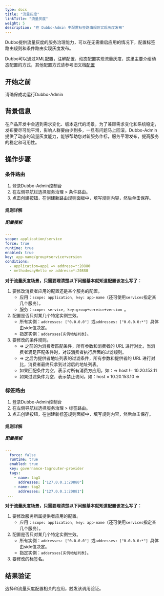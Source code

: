 ```yaml
---
type: docs
title: "流量灰度"
linkTitle: "流量灰度"
weight: 5
description: "在 Dubbo-Admin 中配置标签路由规则实现灰度发布"
---
```


Dubbo提供流量灰度的服务治理能力，可以在无需重启应用的情况下，配置标签路由规则和条件路由实现灰度发布。

Dubbo可以通过XML配置，注解配置，动态配置实现流量灰度，这里主要介绍动态配置的方式，其他配置方式请参考旧文档[配置](https://dubbo.apache.org/zh/docsv2.7/user/configuration/)

## 开始之前

请确保成功运行Dubbo-Admin

## 背景信息

在产品开发中会遇到需求变化、版本迭代的场景，为了兼顾需求变化和系统稳定，发布要尽可能平滑，影响人群要由少到多，一旦有问题马上回滚。Dubbo-Admin提供了动态的流量灰度能力，能够帮助您对新服务作标，服务平滑发布，提高服务的稳定和可用性。

## 操作步骤

### 条件路由

1. 登录Dubbo-Admin控制台
2. 在左侧导航栏选择服务治理 > 条件路由。
3. 点击创建按钮，在创建新路由规则面板中，填写规则内容，然后单击保存。


#### 规则详解

##### 配置模板

```yaml
---
scope: application/service
force: true
runtime: true
enabled: true
key: app-name/group+service+version
conditions:
  - application=app1 => address=*:20880
  - method=sayHello => address=*:20880
```

**对于流量灰度场景，只需要理清楚以下问题基本就知道配置该怎么写了：**

1. 要修改消费者应用的配置还是某个服务的配置。
   - 应用：`scope: application, key: app-name`（还可使用`services`指定某几个服务）。
   - 服务：`scope: service, key:group+service+version `。
2. 配置是否只对某几个特定实例生效。
   - 所有实例：`addresses: ["0.0.0.0"] `或`addresses: ["0.0.0.0:*"] `具体由side值决定。
   - 指定实例：`addersses[实例地址列表]`。
3. 要修改的条件规则。
   - => 之前的为消费者匹配条件，所有参数和消费者的 URL 进行对比，当消费者满足匹配条件时，对该消费者执行后面的过滤规则。
   - => 之后为提供者地址列表的过滤条件，所有参数和提供者的 URL 进行对比，消费者最终只拿到过滤后的地址列表。
   - 如果匹配条件为空，表示对所有消费方应用，如：=> host != 10.20.153.11
   - 如果过滤条件为空，表示禁止访问，如：host = 10.20.153.10 =>

### 标签路由

1. 登录Dubbo-Admin控制台
2. 在左侧导航栏选择服务治理 > 标签路由。
3. 点击创建按钮，在创建新标签规则面板中，填写规则内容，然后单击保存。

#### 规则详解

##### 配置模板

```yaml
---
  force: false
  runtime: true
  enabled: true
  key: governance-tagrouter-provider
  tags:
    - name: tag1
      addresses: ["127.0.0.1:20880"]
    - name: tag2
      addresses: ["127.0.0.1:20881"]
 ...
```

**对于流量灰度场景，只需要理清楚以下问题基本就知道配置该怎么写了：**

1. 要修改服务所属提供者应用的配置。
   - 应用：`scope: application, key: app-name`（还可使用`services`指定某几个服务）。
2. 配置是否只对某几个特定实例生效。
   - 所有实例：`addresses: ["0.0.0.0"] `或`addresses: ["0.0.0.0:*"] `具体由side值决定。
   - 指定实例：`addersses[实例地址列表]`。
3. 要修改的标签名。

## 结果验证
选择和流量灰度配置相关的应用，触发该调用验证。